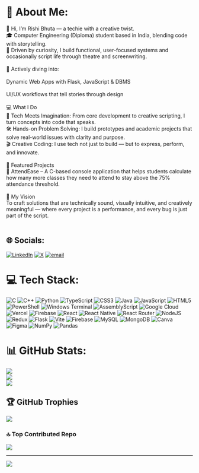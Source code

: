 # 💫 About Me:
👋 Hi, I’m Rishi Bhuta — a techie with a creative twist.<br>🎓 Computer Engineering (Diploma) student based in India, blending code with storytelling.<br>🚀 Driven by curiosity, I build functional, user-focused systems and occasionally script life through theatre and screenwriting.<br><br>🧠 Actively diving into:<br><br>Dynamic Web Apps with Flask, JavaScript & DBMS<br><br>UI/UX workflows that tell stories through design<br><br>💻 What I Do<br>🧩 Tech Meets Imagination: From core development to creative scripting, I turn concepts into code that speaks.<br>🛠️ Hands-on Problem Solving: I build prototypes and academic projects that solve real-world issues with clarity and purpose.<br>🎬 Creative Coding: I use tech not just to build — but to express, perform, and innovate.<br><br>📌 Featured Projects<br>🎯 AttendEase – A C-based console application that helps students calculate how many more classes they need to attend to stay above the 75% attendance threshold.<br><br>🎯 My Vision<br>To craft solutions that are technically sound, visually intuitive, and creatively meaningful — where every project is a performance, and every bug is just part of the script.<br><br>


## 🌐 Socials:
[![LinkedIn](https://img.shields.io/badge/LinkedIn-%230077B5.svg?logo=linkedin&logoColor=white)](https://linkedin.com/in/rishi-bhuta-b76268346) [![X](https://img.shields.io/badge/X-black.svg?logo=X&logoColor=white)](https://x.com/https://x.com/BhutaRishi17708) [![email](https://img.shields.io/badge/Email-D14836?logo=gmail&logoColor=white)](mailto:bhutarishi@gmail.com) 

# 💻 Tech Stack:
![C](https://img.shields.io/badge/c-%2300599C.svg?style=flat&logo=c&logoColor=white) ![C++](https://img.shields.io/badge/c++-%2300599C.svg?style=flat&logo=c%2B%2B&logoColor=white) ![Python](https://img.shields.io/badge/python-3670A0?style=flat&logo=python&logoColor=ffdd54) ![TypeScript](https://img.shields.io/badge/typescript-%23007ACC.svg?style=flat&logo=typescript&logoColor=white) ![CSS3](https://img.shields.io/badge/css3-%231572B6.svg?style=flat&logo=css3&logoColor=white) ![Java](https://img.shields.io/badge/java-%23ED8B00.svg?style=flat&logo=openjdk&logoColor=white) ![JavaScript](https://img.shields.io/badge/javascript-%23323330.svg?style=flat&logo=javascript&logoColor=%23F7DF1E) ![HTML5](https://img.shields.io/badge/html5-%23E34F26.svg?style=flat&logo=html5&logoColor=white) ![PowerShell](https://img.shields.io/badge/PowerShell-%235391FE.svg?style=flat&logo=powershell&logoColor=white) ![Windows Terminal](https://img.shields.io/badge/Windows%20Terminal-%234D4D4D.svg?style=flat&logo=windows-terminal&logoColor=white) ![AssemblyScript](https://img.shields.io/badge/assembly%20script-%23000000.svg?style=flat&logo=assemblyscript&logoColor=white) ![Google Cloud](https://img.shields.io/badge/GoogleCloud-%234285F4.svg?style=flat&logo=google-cloud&logoColor=white) ![Vercel](https://img.shields.io/badge/vercel-%23000000.svg?style=flat&logo=vercel&logoColor=white) ![Firebase](https://img.shields.io/badge/firebase-%23039BE5.svg?style=flat&logo=firebase) ![React](https://img.shields.io/badge/react-%2320232a.svg?style=flat&logo=react&logoColor=%2361DAFB) ![React Native](https://img.shields.io/badge/react_native-%2320232a.svg?style=flat&logo=react&logoColor=%2361DAFB) ![React Router](https://img.shields.io/badge/React_Router-CA4245?style=flat&logo=react-router&logoColor=white) ![NodeJS](https://img.shields.io/badge/node.js-6DA55F?style=flat&logo=node.js&logoColor=white) ![Redux](https://img.shields.io/badge/redux-%23593d88.svg?style=flat&logo=redux&logoColor=white) ![Flask](https://img.shields.io/badge/flask-%23000.svg?style=flat&logo=flask&logoColor=white) ![Vite](https://img.shields.io/badge/vite-%23646CFF.svg?style=flat&logo=vite&logoColor=white) ![Firebase](https://img.shields.io/badge/firebase-a08021?style=flat&logo=firebase&logoColor=ffcd34) ![MySQL](https://img.shields.io/badge/mysql-4479A1.svg?style=flat&logo=mysql&logoColor=white) ![MongoDB](https://img.shields.io/badge/MongoDB-%234ea94b.svg?style=flat&logo=mongodb&logoColor=white) ![Canva](https://img.shields.io/badge/Canva-%2300C4CC.svg?style=flat&logo=Canva&logoColor=white) ![Figma](https://img.shields.io/badge/figma-%23F24E1E.svg?style=flat&logo=figma&logoColor=white) ![NumPy](https://img.shields.io/badge/numpy-%23013243.svg?style=flat&logo=numpy&logoColor=white) ![Pandas](https://img.shields.io/badge/pandas-%23150458.svg?style=flat&logo=pandas&logoColor=white)
# 📊 GitHub Stats:
![](https://github-readme-stats.vercel.app/api?username=RishiBhuta&theme=dark&hide_border=false&include_all_commits=true&count_private=true)<br/>
![](https://nirzak-streak-stats.vercel.app/?user=RishiBhuta&theme=dark&hide_border=false)<br/>
![](https://github-readme-stats.vercel.app/api/top-langs/?username=RishiBhuta&theme=dark&hide_border=false&include_all_commits=true&count_private=true&layout=compact)

## 🏆 GitHub Trophies
![](https://github-profile-trophy.vercel.app/?username=RishiBhuta&theme=gruvbox&no-frame=false&no-bg=false&margin-w=4)

### 🔝 Top Contributed Repo
![](https://github-contributor-stats.vercel.app/api?username=RishiBhuta&limit=5&theme=dark&combine_all_yearly_contributions=true)

---
[![](https://visitcount.itsvg.in/api?id=RishiBhuta&icon=6&color=4)](https://visitcount.itsvg.in)

<!-- Proudly created with GPRM ( https://gprm.itsvg.in ) -->
